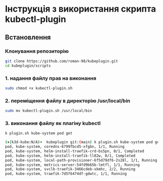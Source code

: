 # Інструкція з використання скрипта kubectl-plugin

## Встановлення

### Клонування репозиторію
```sh
git clone https://github.com/roman-98/kubeplugin.git
cd kubeplugin/scripts
```

### 1. надання файлу прав на виконання

```sh
sudo chmod +x kubectl-plugin.sh
```

### 2. переміщення файлу в директорію /usr/local/bin

```sh
sudo mv kubectl-plugin.sh /usr/local/bin
```

### 3. виконання файлу як плагіну kubectl

```sh
k plugin.sh kube-system pod get
```

```sh
(⎈|k3d-kube:N/A)➜  kubeplugin git:(main) k plugin.sh kube-system pod get
pod, kube-system, coredns-6799fbcd5-xfgbn, 1/1, Running
pod, kube-system, helm-install-traefik-crd-bs5pn, 0/1, Completed
pod, kube-system, helm-install-traefik-ll82w, 0/1, Completed
pod, kube-system, local-path-provisioner-6f5d79df6-2s28l, 1/1, Running
pod, kube-system, metrics-server-54fd9b65b-lmtfl, 1/1, Running
pod, kube-system, svclb-traefik-3466cdeb-xkmhc, 2/2, Running
pod, kube-system, traefik-7d5f6474df-gdwtc, 1/1, Running
```